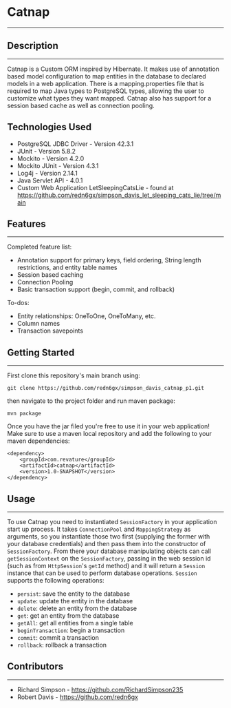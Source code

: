 # Catnap
---

## Description
---
Catnap is a Custom ORM inspired by Hibernate. It makes use of annotation based model configuration to map entities in the database to declared models in a web application. There is a mapping.properties file that is required to map Java types to PostgreSQL types, allowing the user to customize what types they want mapped. Catnap also has support for a session based cache as well as connection pooling.

## Technologies Used

 * PostgreSQL JDBC Driver - Version 42.3.1
 * JUnit - Version 5.8.2
 * Mockito - Version 4.2.0
 * Mockito JUnit - Version 4.3.1
 * Log4j - Version 2.14.1
 * Java Servlet API - 4.0.1
 * Custom Web Application LetSleepingCatsLie - found at https://github.com/redn6gx/simpson_davis_let_sleeping_cats_lie/tree/main

## Features
---
Completed feature list:
 * Annotation support for primary keys, field ordering, String length restrictions, and entity table names
 * Session based caching
 * Connection Pooling
 * Basic transaction support (begin, commit, and rollback)

To-dos:
 * Entity relationships: OneToOne, OneToMany, etc.
 * Column names
 * Transaction savepoints


## Getting Started
---
First clone this repository's main branch using:
```
git clone https://github.com/redn6gx/simpson_davis_catnap_p1.git
```
then navigate to the project folder and run maven package:
```
mvn package
```
Once you have the jar filed you're free to use it in your web application! Make sure to use a maven local repository and add the following to your maven dependencies:
```
<dependency>
    <groupId>com.revature</groupId>
    <artifactId>catnap</artifactId>
    <version>1.0-SNAPSHOT</version>
</dependency>
```

## Usage
---
To use Catnap you need to instantiated ```SessionFactory``` in your application start up process. It takes ```ConnectionPool``` and ```MappingStrategy``` as arguments, so you instantiate those two first (supplying the former with your database credentials) and then pass them into the constructor of ```SessionFactory```. From there your database manipulating objects can call ```getSessionContext``` on the ```SessionFactory```, passing in the web session id (such as from ```HttpSession```'s ```getId``` method) and it will return a ```Session``` instance that can be used to perform database operations. ```Session``` supports the following operations:
 * ```persist```: save the entity to the database
 * ```update```: update the entity in the database
 * ```delete```: delete an entity from the database
 * ```get```: get an entity from the database
 * ```getAll```: get all entities from a single table
 * ```beginTransaction```: begin a transaction
 * ```commit```: commit a transaction
 * ```rollback```: rollback a transaction

## Contributors
---
 * Richard Simpson - https://github.com/RichardSimpson235
 * Robert Davis - https://github.com/redn6gx
